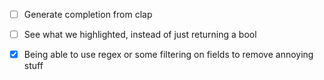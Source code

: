 - [ ] Generate completion from clap
- [ ] See what we highlighted, instead of just returning a bool

- [x] Being able to use regex or some filtering on fields to remove annoying stuff
